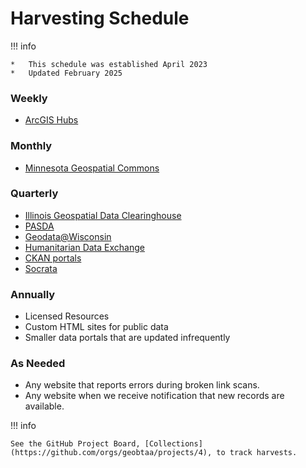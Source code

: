 # Harvesting Schedule

!!! info

	* 	This schedule was established April 2023
	* 	Updated February 2025

### Weekly

* [ArcGIS Hubs](../recipes/R-01_arcgis-hubs)

### Monthly

* [Minnesota Geospatial Commons](https://geo.btaa.org/catalog/05a-01)

### Quarterly

* [Illinois Geospatial Data Clearinghouse](https://geo.btaa.org/catalog/02a-01)
* [PASDA](https://geo.btaa.org/catalog/08a-01)
* [Geodata@Wisconsin](https://geo.btaa.org/catalog/10d-03)
* [Humanitarian Data Exchange](https://geo.btaa.org/catalog/99-1400)
* [CKAN portals](https://geo.btaa.org/?f%5Bgbl_resourceClass_sm%5D%5B%5D=Websites&q=CKAN&search_field=all_fields)
* [Socrata](recipes/R-02_socrata)

### Annually

* Licensed Resources
* Custom HTML sites for public data
* Smaller data portals that are updated infrequently

### As Needed

* Any website that reports errors during broken link scans.
* Any website when we receive notification that new records are available. 



!!! info

	See the GitHub Project Board, [Collections](https://github.com/orgs/geobtaa/projects/4), to track harvests.


